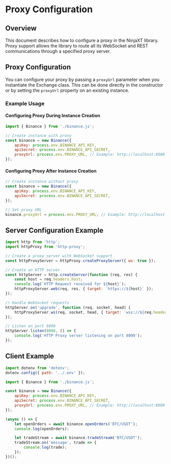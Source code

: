 # Proxy Configuration

## Overview

This document describes how to configure a proxy in the NinjaXT library. Proxy support allows the library to route all its WebSocket and REST communications through a specified proxy server.

## Proxy Configuration

You can configure your proxy by passing a `proxyUrl` parameter when you instantiate the Exchange class. This can be done directly in the constructor or by setting the `proxyUrl` property on an existing instance.

### Example Usage

#### Configuring Proxy During Instance Creation

```javascript
import { Binance } from './binance.js';

// Create instance with proxy
const binance = new Binance({
    apiKey: process.env.BINANCE_API_KEY,
    apiSecret: process.env.BINANCE_API_SECRET,
    proxyUrl: process.env.PROXY_URL, // Example: http://localhost:8080
});
```

#### Configuring Proxy After Instance Creation

```javascript
// Create instance without proxy
const binance = new Binance({
    apiKey: process.env.BINANCE_API_KEY,
    apiSecret: process.env.BINANCE_API_SECRET,
});

// Set proxy URL
binance.proxyUrl = process.env.PROXY_URL; // Example: http://localhost:8080
```

## Server Configuration Example

```javascript
import http from 'http';
import httpProxy from 'http-proxy';

// Create a proxy server with WebSocket support
const httpProxyServer = httpProxy.createProxyServer({ ws: true });

// Create an HTTP server
const httpServer = http.createServer(function (req, res) {
    const host = req.headers.host;
    console.log(`HTTP Request received for ${host}`);
    httpProxyServer.web(req, res, { target: `https://${host}` });
});

// Handle WebSocket requests
httpServer.on('upgrade', function (req, socket, head) {
    httpProxyServer.ws(req, socket, head, { target: `wss://${req.headers.host}` });
});

// Listen on port 8000
httpServer.listen(8000, () => {
    console.log('HTTP Proxy server listening on port 8000');
});
```

## Client Example

```javascript
import dotenv from 'dotenv';
dotenv.config({ path: '../.env' });

import { Binance } from './binance.js';

const binance = new Binance({
    apiKey: process.env.BINANCE_API_KEY,
    apiSecret: process.env.BINANCE_API_SECRET,
    proxyUrl: process.env.PROXY_URL, // Example: http://localhost:8080
});

(async () => {
    let openOrders = await binance.openOrders('BTC/USDT');
    console.log(openOrders);

    let tradeStream = await binance.tradeStream('BTC/USDT');
    tradeStream.on('message', trade => {
        console.log(trade);
    });
})();
```

